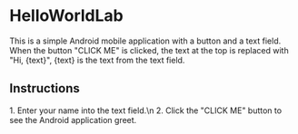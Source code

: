 <h1>HelloWorldLab</h1>

This is a simple Android mobile application with a button and a text field. 
When the button "CLICK ME" is clicked, the text at the top is replaced with "Hi, {text}", {text} is the text from the text field.

<h2>Instructions</h2>
1. Enter your name into the text field.\n
2. Click the "CLICK ME" button to see the Android application greet.

